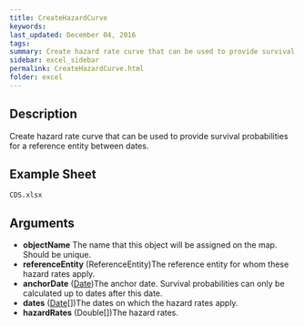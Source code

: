 ```yaml
---
title: CreateHazardCurve
keywords:
last_updated: December 04, 2016
tags:
summary: Create hazard rate curve that can be used to provide survival probabilities for a reference entity between dates.
sidebar: excel_sidebar
permalink: CreateHazardCurve.html
folder: excel
---
```


## Description
Create hazard rate curve that can be used to provide survival probabilities for a reference entity between dates.

<!--HUMAN EDIT START-->

<!--## Details-->

<!--HUMAN EDIT END-->

## Example Sheet

    CDS.xlsx

## Arguments

* **objectName** The name that this object will be assigned on the map.  Should be unique.
* **referenceEntity** (ReferenceEntity)The reference entity for whom these hazard rates apply.
* **anchorDate** ([Date](Date.html))The anchor date.  Survival probabilities can only be calculated up to dates after this date.
* **dates** ([Date](Date.html)[])The dates on which the hazard rates apply.
* **hazardRates** (Double[])The hazard rates.

<!--HUMAN EDIT START-->

<!--## Validation-->

<!--HUMAN EDIT END-->

